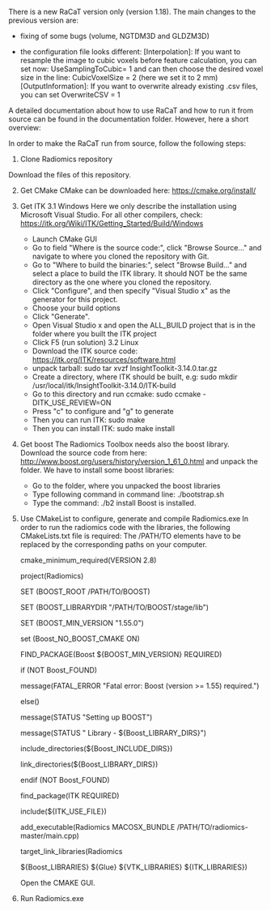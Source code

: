 There is a new RaCaT version only (version 1.18).
The main changes to the previous version are:

- fixing of some bugs (volume, NGTDM3D and GLDZM3D)

- the configuration file looks different:
   [Interpolation]: If you want to resample the image to cubic voxels before feature calculation, you can set now: 
   UseSamplingToCubic= 1 and can then choose the desired voxel size in the line:
   CubicVoxelSize  = 2 (here we set it to 2 mm)
   [OutputInformation]: If you want to overwrite already existing .csv files, you can set OverwriteCSV = 1
   
   

A detailed documentation about how to use RaCaT and how to run it from source can be found in the documentation folder. However, here a short overview:

In order to make the RaCaT run from source, follow the following steps:

1. Clone Radiomics repository

Download the files of this repository.

2. Get CMake
   CMake can be downloaded here: https://cmake.org/install/

3. Get ITK
    3.1 Windows
    Here we only describe the installation using Microsoft Visual Studio. For all other compilers, check: https://itk.org/Wiki/ITK/Getting_Started/Build/Windows
    - Launch CMake GUI 
    - Go to field "Where is the source code:", click "Browse Source..." and navigate to where you cloned the repository with Git.
    - Go to "Where to build the binaries:", select "Browse Build..." and select a place to build the ITK library. It should NOT be the same directory as the one where you cloned the repository.
    - Click "Configure", and then specify "Visual Studio x" as the generator for this project.
    - Choose your build options
    - Click "Generate".
    - Open Visual Studio x and open the ALL_BUILD project that is in the folder where you built the ITK project
    - Click F5 (run solution)
    3.2 Linux
    - Download the ITK source code: https://itk.org/ITK/resources/software.html
    - unpack tarball: sudo tar xvzf InsightToolkit-3.14.0.tar.gz
    - Create a directory, where ITK should be built, e.g: sudo mkdir /usr/local/itk/InsightToolkit-3.14.0/ITK-build
    - Go to this directory and run ccmake: sudo ccmake -DITK_USE_REVIEW=ON 
    - Press "c" to configure and "g" to generate
    - Then you can run ITK: sudo make
    - Then you can install ITK: sudo make install

4. Get boost
   The Radiomics Toolbox needs also the boost library. Download the source code from here: http://www.boost.org/users/history/version_1_61_0.html and unpack the folder.
   We have to install some boost libraries:
   - Go to the folder, where you unpacked the boost libraries
   - Type following command in command line: ./bootstrap.sh 
   - Type the command: ./b2 install
   Boost is installed.

5. Use CMakeList to configure, generate and compile Radiomics.exe
   In order to run the radiomics code with the libraries, the following CMakeLists.txt file is required:
   The /PATH/TO elements have to be replaced by the corresponding paths on your computer.
   
    cmake_minimum_required(VERSION 2.8)
    
    project(Radiomics)
    
    SET (BOOST_ROOT /PATH/TO/BOOST)
    
    SET (BOOST_LIBRARYDIR "/PATH/TO/BOOST/stage/lib")
    
    SET (BOOST_MIN_VERSION "1.55.0")
    
    set (Boost_NO_BOOST_CMAKE ON)
    
    FIND_PACKAGE(Boost ${BOOST_MIN_VERSION} REQUIRED)
    
    if (NOT Boost_FOUND)
    
      message(FATAL_ERROR "Fatal error: Boost (version >= 1.55) required.")
    
    else()
     
     message(STATUS "Setting up BOOST")
     
     message(STATUS " Library  - ${Boost_LIBRARY_DIRS}")
     
     include_directories(${Boost_INCLUDE_DIRS})
     
     link_directories(${Boost_LIBRARY_DIRS})
    
    endif (NOT Boost_FOUND)
    
    find_package(ITK REQUIRED)
    
    include(${ITK_USE_FILE})
    
    add_executable(Radiomics MACOSX_BUNDLE /PATH/TO/radiomics-master/main.cpp)
    
    target_link_libraries(Radiomics
    
    ${Boost_LIBRARIES} ${Glue}  ${VTK_LIBRARIES} ${ITK_LIBRARIES})


   Open the CMAKE GUI.

6. Run Radiomics.exe

